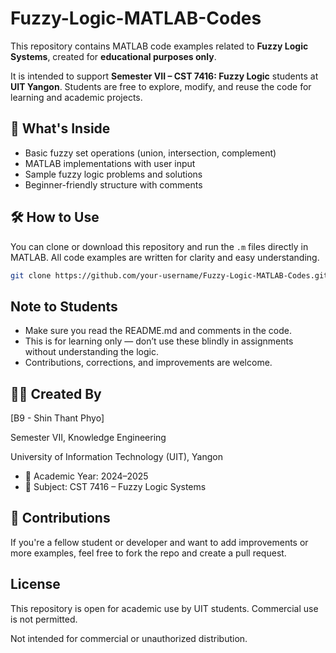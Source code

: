 # Fuzzy-Logic-MATLAB-Codes

This repository contains MATLAB code examples related to **Fuzzy Logic Systems**, created for **educational purposes only**.

It is intended to support **Semester VII – CST 7416: Fuzzy Logic** students at **UIT Yangon**. Students are free to explore, modify, and reuse the code for learning and academic projects.

## 📂 What's Inside
- Basic fuzzy set operations (union, intersection, complement)
- MATLAB implementations with user input
- Sample fuzzy logic problems and solutions
- Beginner-friendly structure with comments

## 🛠 How to Use
You can clone or download this repository and run the `.m` files directly in MATLAB. All code examples are written for clarity and easy understanding.

```bash
git clone https://github.com/your-username/Fuzzy-Logic-MATLAB-Codes.git
```

## Note to Students
- Make sure you read the README.md and comments in the code.
- This is for learning only — don’t use these blindly in assignments without understanding the logic.
- Contributions, corrections, and improvements are welcome.

## 👨‍💻 Created By
[B9 - Shin Thant Phyo]

Semester VII, Knowledge Engineering

University of Information Technology (UIT), Yangon

- 📅 Academic Year: 2024–2025
- 📘 Subject: CST 7416 – Fuzzy Logic Systems

## 🤝 Contributions
If you're a fellow student or developer and want to add improvements or more examples, feel free to fork the repo and create a pull request.

## License
This repository is open for academic use by UIT students. Commercial use is not permitted.  

Not intended for commercial or unauthorized distribution.